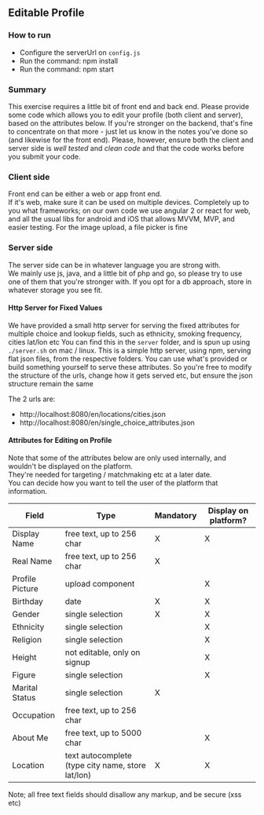 ## Editable Profile

### How to run
* Configure the serverUrl on ```config.js```
* Run the command: npm install
* Run the command: npm start

### Summary
This exercise requires a little bit of front end and back end.
Please provide some code which allows you to edit your profile (both client and server), based on the attributes below.
If you're stronger on the backend, that's fine to concentrate on that more - just let us know in the notes you've done so (and likewise for the front end).
Please, however, ensure both the client and server side is *well tested* and *clean code* and that the code works before you submit your code.

### Client side
Front end can be either a web or app front end.  
If it's web, make sure it can be used on multiple devices.
Completely up to you what frameworks; on our own code we use angular 2 or react for web, and all the usual libs for android and iOS that allows MVVM, MVP, and easier testing.
For the image upload, a file picker is fine

### Server side
The server side can be in whatever language you are strong with.  
We mainly use js, java, and a little bit of php and go, so please try to use one of them that you're stronger with.
If you opt for a db approach, store in whatever storage you see fit.


#### Http Server for Fixed Values
We have provided a small http server for serving the fixed attributes for multiple choice and lookup fields, such as ethnicity, smoking frequency, cities lat/lon etc
You can find this in the ```server``` folder, and is spun up using ```./server.sh``` on mac / linux.
This is a simple http server, using npm, serving flat json files, from the respective folders.
You can use what's provided or build something yourself to serve these attributes.
So you're free to modify the structure of the urls, change how it gets served etc, but ensure the json structure remain the same

The 2 urls are:
* http://localhost:8080/en/locations/cities.json
* http://localhost:8080/en/single_choice_attributes.json

#### Attributes for Editing on Profile

Note that some of the attributes below are only used internally, and wouldn't be displayed on the platform.  
They're needed for targeting / matchmaking etc at a later date.  
You can decide how you want to tell the user of the platform that information.


|     Field    	   |  Type                              | Mandatory  | Display on platform?    |
|------------------|------------------------------------|------------|-------------------------|
| Display Name	   | free text, up to 256 char          | X          | X	                   | 
| Real Name		   | free text, up to 256 char          | X          |                         |
| Profile Picture  | upload component                   |            | X                       |
| Birthday         | date                               | X          | X	                   | 
| Gender	       | single selection                   | X          | X	                   | 
| Ethnicity        | single selection                   |            | X	                   | 
| Religion	       | single selection                   |            | X	                   | 
| Height	       | not editable, only on signup       |            | X	                   | 
| Figure	       | single selection                   |            | X	                   | 
| Marital Status   | single selection                   | X          |  	                   | 
| Occupation	   | free text, up to 256 char          |            |  	                   | 
| About Me	       | free text, up to 5000 char         |            | X	                   | 
| Location	       | text autocomplete (type city name, store lat/lon) | X | X                 |

Note; all free text fields should disallow any markup, and be secure (xss etc)